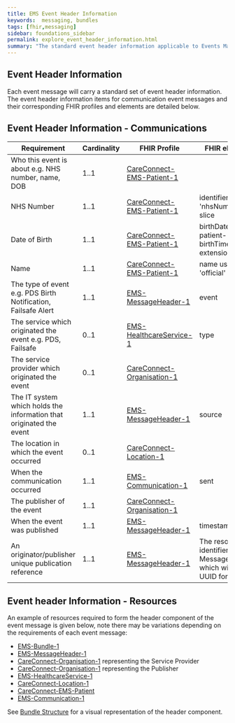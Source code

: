 ```yaml
---
title: EMS Event Header Information
keywords:  messaging, bundles
tags: [fhir,messaging]
sidebar: foundations_sidebar
permalink: explore_event_header_information.html
summary: "The standard event header information applicable to Events Management Service EMS event messages"
---
```


## Event Header Information ##

Each event message will carry a standard set of event header information. The event header information items for communication event messages and their corresponding FHIR profiles and elements are detailed below.

## Event Header Information - Communications ##

| Requirement                                                         | Cardinality                           | FHIR Profile                                                                                                                  | FHIR element                                                                |
|---------------------------------------------------------------------|---------------------------------------|-------------------------------------------------------------------------------------------------------------------------------|-----------------------------------------------------------------------------|
| Who this event is about e.g. NHS number, name, DOB                  | 1..1                                  | [CareConnect-EMS-Patient-1](https://fhir.nhs.uk/STU3/StructureDefinition/CareConnect-EMS-Patient-1)                                                                                                         |                                                                             |
| NHS Number                                                          | 1..1                                  | [CareConnect-EMS-Patient-1](https://fhir.nhs.uk/STU3/StructureDefinition/CareConnect-EMS-Patient-1)                                                                                                                      | identifier using 'nhsNumber' slice                                            |
| Date of Birth                                                       | 1..1                                  | [CareConnect-EMS-Patient-1](https://fhir.nhs.uk/STU3/StructureDefinition/CareConnect-EMS-Patient-1)                                                                                                                      | birthDate and patient-birthTime extension                                   |
| Name                                                                | 1..1                                  | [CareConnect-EMS-Patient-1](https://fhir.nhs.uk/STU3/StructureDefinition/CareConnect-EMS-Patient-1)                                                                                                                      | name using 'official' slice                                                                       |
| The type of event e.g. PDS Birth Notification, Failsafe Alert                   | 1..1                                  | [EMS-MessageHeader-1](https://fhir.nhs.uk/STU3/StructureDefinition/EMS-MessageHeader-1)                                                                                                           | event                                                                       |
| The service which originated the event e.g. PDS, Failsafe           | 0..1  | [EMS-HealthcareService-1](https://fhir.nhs.uk/STU3/StructureDefinition/EMS-HealthcareService-1)                                                                                                       | type                                                                        |
| The service provider which originated the event                     | 0..1  | [CareConnect-Organisation-1](https://fhir.hl7.org.uk/STU3/StructureDefinition/CareConnect-Organization-1) |                                                  |
| The IT system which holds the information that originated the event | 1..1                                  | [EMS-MessageHeader-1](https://fhir.nhs.uk/STU3/StructureDefinition/EMS-MessageHeader-1)                                                                                                           | source                                                                      |
| The location in which the event occurred                            | 0..1  | [CareConnect-Location-1](https://fhir.hl7.org.uk/STU3/StructureDefinition/CareConnect-Location-1)                                                 |                                                       |
| When the communication occurred                               | 1..1                                  | [EMS-Communication-1](https://fhir.nhs.uk/STU3/StructureDefinition/EMS-Communication-1)                                                                                     | sent                |
| The publisher of the event                                          | 1..1                                  | [CareConnect-Organisation-1](https://fhir.hl7.org.uk/STU3/StructureDefinition/CareConnect-Organization-1)                                                                                                            |            |
| When the event was published                                        | 1..1                                  | [EMS-MessageHeader-1](https://fhir.nhs.uk/STU3/StructureDefinition/EMS-MessageHeader-1)                                                                                                          | timestamp                                                                   |
| An originator/publisher unique publication reference                | 1..1                                  | [EMS-MessageHeader-1](https://fhir.nhs.uk/STU3/StructureDefinition/EMS-MessageHeader-1)                                                                                                            | The resource identifier for the MessageHeader, which will use a UUID format |


## Event header Information - Resources ##

An example of resources required to form the header component of the event message is given below, note there may be variations depending on the requirements of each event message:

- [EMS-Bundle-1](https://fhir.nhs.uk/STU3/StructureDefinition/EMS-Bundle-1)
- [EMS-MessageHeader-1](https://fhir.nhs.uk/STU3/StructureDefinition/EMS-MessageHeader-1)
- [CareConnect-Organisation-1](https://fhir.hl7.org.uk/STU3/StructureDefinition/CareConnect-Organization-1) representing the Service Provider
- [CareConnect-Organisation-1](https://fhir.hl7.org.uk/STU3/StructureDefinition/CareConnect-Organization-1) representing the Publisher
- [EMS-HealthcareService-1](https://fhir.nhs.uk/STU3/StructureDefinition/EMS-HealthcareService-1)
- [CareConnect-Location-1](https://fhir.hl7.org.uk/STU3/StructureDefinition/CareConnect-Location-1)
- [CareConnect-EMS-Patient](https://fhir.nhs.uk/STU3/StructureDefinition/CareConnect-EMS-Patient-1)
- [EMS-Communication-1](https://fhir.nhs.uk/STU3/StructureDefinition/EMS-Communication-1)


See [Bundle Structure](explore_bundle_structure.html) for a visual representation of the header component.







